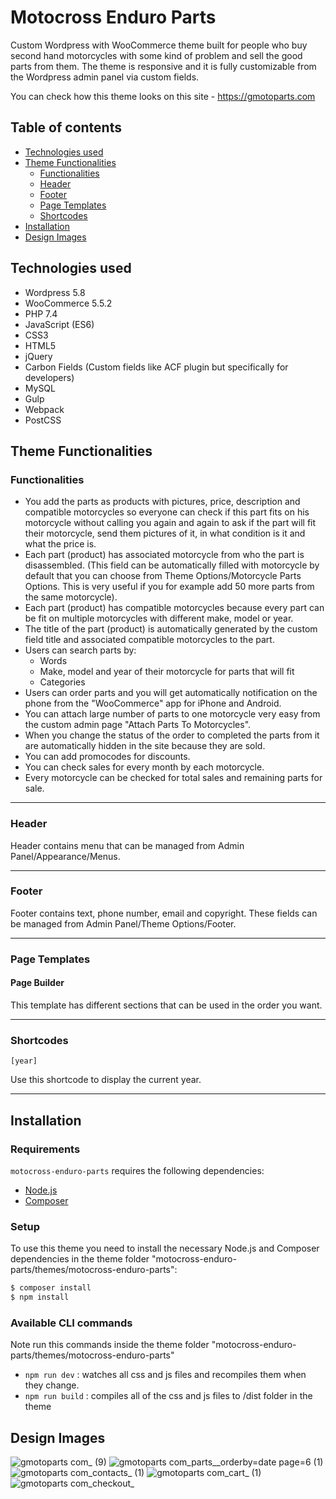 # Motocross Enduro Parts

Custom Wordpress with WooCommerce theme built for people who buy second hand motorcycles with some kind of problem and sell the good parts from them. The theme is responsive and it is fully customizable from the Wordpress admin panel via custom fields.

You can check how this theme looks on this site - https://gmotoparts.com

## Table of contents
- [Technologies used](#technologies-used)
- [Theme Functionalities](#theme-functionalities)
  - [Functionalities](#functionalities)
  - [Header](#header) 
  - [Footer](#footer)
  - [Page Templates](#page-templates)
  - [Shortcodes](#shortcodes)
- [Installation](#installation)
- [Design Images](#design-images)

## Technologies used
- Wordpress 5.8
- WooCommerce 5.5.2
- PHP 7.4
- JavaScript (ES6)
- CSS3
- HTML5
- jQuery
- Carbon Fields (Custom fields like ACF plugin but specifically for developers)
- MySQL
- Gulp
- Webpack
- PostCSS

## Theme Functionalities

### Functionalities
  - You add the parts as products with pictures, price, description and compatible motorcycles so everyone can check if this part fits on his motorcycle without calling you again and again to ask if the part will fit their motorcycle, send them pictures of it, in what condition is it and what the price is.
  - Each part (product) has associated motorcycle from who the part is disassembled. (This field can be automatically filled with motorcycle by default that you can choose from Theme Options/Motorcycle Parts Options. This is very useful if you for example add 50 more parts from the same motorcycle).
  - Each part (product) has compatible motorcycles because every part can be fit on multiple motorcycles with different make, model or year.
  - The title of the part (product) is automatically generated by the custom field title and associated compatible motorcycles to the part.
  - Users can search parts by:
    - Words
    - Make, model and year of their motorcycle for parts that will fit
    - Categories
  - Users can order parts and you will get automatically notification on the phone from the "WooCommerce" app for iPhone and Android.
  - You can attach large number of parts to one motorcycle very easy from the custom admin page "Attach Parts To Motorcycles".
  - When you change the status of the order to completed the parts from it are automatically hidden in the site because they are sold.
  - You can add promocodes for discounts.
  - You can check sales for every month by each motorcycle.
  - Every motorcycle can be checked for total sales and remaining parts for sale.

---------------------

### Header
Header contains menu that can be managed from Admin Panel/Appearance/Menus.

---------------------

### Footer
Footer contains text, phone number, email and copyright. These fields can be managed from Admin Panel/Theme Options/Footer.

---------------------

### Page Templates

#### Page Builder

This template has different sections that can be used in the order you want.

---------------------

### Shortcodes

`[year]`

Use this shortcode to display the current year.

---------------------

## Installation

### Requirements

`motocross-enduro-parts` requires the following dependencies:

- [Node.js](https://nodejs.org/)
- [Composer](https://getcomposer.org/)

### Setup

To use this theme you need to install the necessary Node.js and Composer dependencies in the theme folder "motocross-enduro-parts/themes/motocross-enduro-parts":

```sh
$ composer install
$ npm install
```

### Available CLI commands

Note run this commands inside the theme folder "motocross-enduro-parts/themes/motocross-enduro-parts"

- `npm run dev` : watches all css and js files and recompiles them when they change.
- `npm run build` : compiles all of the css and js files to /dist folder in the theme

## Design Images

![gmotoparts com_ (9)](https://user-images.githubusercontent.com/22518317/129566105-d264a123-e12c-43bb-a63d-97a4468a30f4.png)
![gmotoparts com_parts__orderby=date page=6 (1)](https://user-images.githubusercontent.com/22518317/129566134-55e0fa0f-fcc8-420b-84e3-ee59ee9b6955.png)
![gmotoparts com_contacts_ (1)](https://user-images.githubusercontent.com/22518317/129566140-ceec2f36-9bd8-48b8-ab9d-fda962d422ec.png)
![gmotoparts com_cart_ (1)](https://user-images.githubusercontent.com/22518317/129566144-8572f2dc-37c4-44ce-bbf2-8d19975b6044.png)
![gmotoparts com_checkout_](https://user-images.githubusercontent.com/22518317/129566152-df8bf51f-34a2-4f10-9664-315f3e968220.png)

